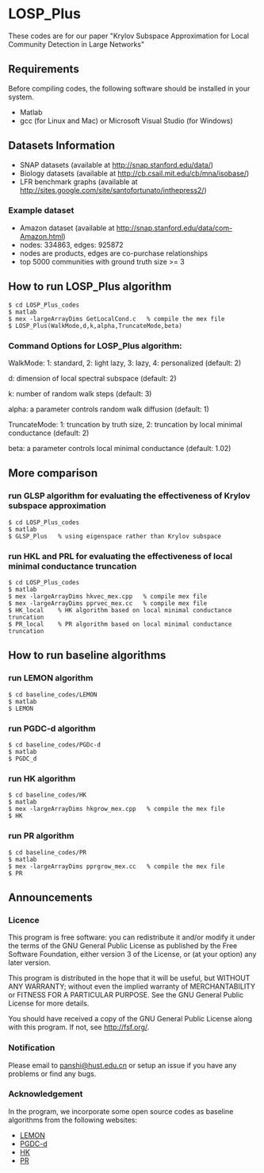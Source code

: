 # LOSP_Plus
These codes are for our paper "Krylov Subspace Approximation for Local Community Detection in Large Networks"
## Requirements
Before compiling codes, the following software should be installed in your system.
- Matlab
- gcc (for Linux and Mac) or Microsoft Visual Studio (for Windows)
## Datasets Information
- SNAP datasets (available at http://snap.stanford.edu/data/)
- Biology datasets (available at http://cb.csail.mit.edu/cb/mna/isobase/) 
- LFR benchmark graphs (available at http://sites.google.com/site/santofortunato/inthepress2/)
### Example dataset
- Amazon dataset (available at http://snap.stanford.edu/data/com-Amazon.html)
- nodes: 334863, edges: 925872 
- nodes are products, edges are co-purchase relationships
- top 5000 communities with ground truth size >= 3
## How to run LOSP_Plus algorithm
```
$ cd LOSP_Plus_codes
$ matlab 
$ mex -largeArrayDims GetLocalCond.c   % compile the mex file 
$ LOSP_Plus(WalkMode,d,k,alpha,TruncateMode,beta) 
```
### Command Options for LOSP_Plus algorithm:

WalkMode: 1: standard, 2: light lazy, 3: lazy, 4: personalized (default: 2)

d: dimension of local spectral subspace (default: 2)

k: number of random walk steps (default: 3)

alpha: a parameter controls random walk diffusion (default: 1)

TruncateMode: 1: truncation by truth size, 2: truncation by local minimal conductance (default: 2)

beta: a parameter controls local minimal conductance (default: 1.02)
## More comparison
### run GLSP algorithm for evaluating the effectiveness of Krylov subspace approximation
```
$ cd LOSP_Plus_codes
$ matlab 
$ GLSP_Plus   % using eigenspace rather than Krylov subspace
```
### run HKL and PRL for evaluating the effectiveness of local minimal conductance truncation
```
$ cd LOSP_Plus_codes
$ matlab
$ mex -largeArrayDims hkvec_mex.cpp   % compile mex file
$ mex -largeArrayDims pprvec_mex.cc   % compile mex file
$ HK_local    % HK algorithm based on local minimal conductance truncation
$ PR_local    % PR algorithm based on local minimal conductance truncation
```
## How to run baseline algorithms
### run LEMON algorithm
```
$ cd baseline_codes/LEMON
$ matlab 
$ LEMON
```
### run PGDC-d algorithm
```
$ cd baseline_codes/PGDc-d
$ matlab
$ PGDC_d
```
### run HK algorithm
```
$ cd baseline_codes/HK
$ matlab 
$ mex -largeArrayDims hkgrow_mex.cpp   % compile the mex file 
$ HK
```
### run PR algorithm
```
$ cd baseline_codes/PR
$ matlab 
$ mex -largeArrayDims pprgrow_mex.cc   % compile the mex file 
$ PR
```
## Announcements
### Licence
This program is free software: you can redistribute it and/or modify it under the terms of the GNU General Public License as published by the Free Software Foundation, either version 3 of the License, or (at your option) any later version.

This program is distributed in the hope that it will be useful, but WITHOUT ANY WARRANTY; without even the implied warranty of MERCHANTABILITY or FITNESS FOR A PARTICULAR PURPOSE. See the GNU General Public License for more details.

You should have received a copy of the GNU General Public License along with this program. If not, see http://fsf.org/.
### Notification
Please email to panshi@hust.edu.cn or setup an issue if you have any problems or find any bugs.
### Acknowledgement
In the program, we incorporate some open source codes as baseline algorithms from the following websites:
- [LEMON](https://github.com/yixuanli/lemon)
- [PGDC-d](http://cs.ru.nl/~tvanlaarhoven/conductance2016/)
- [HK](https://github.com/kkloste/hkgrow)
- [PR](https://www.cs.purdue.edu/homes/dgleich/codes/neighborhoods/)
